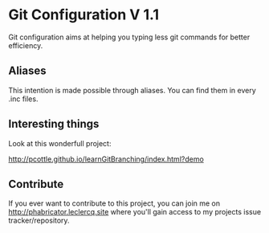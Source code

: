 Git Configuration V 1.1
=======================

Git configuration aims at helping you typing less git commands for better efficiency.

Aliases
-------

This intention is made possible through aliases.
You can find them in every .inc files.

Interesting things
------------------

Look at this wonderfull project:

http://pcottle.github.io/learnGitBranching/index.html?demo

Contribute
----------

If you ever want to contribute to this project, you can join me on http://phabricator.leclercq.site where
you'll gain access to my projects issue tracker/repository.
